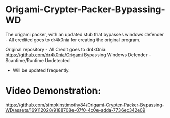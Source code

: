 # Origami-Crypter-Packer-Bypassing-WD
The origami packer, with an updated stub that bypasses windows defender - All credited goes to dr4k0nia for creating the original program.

Original repository - All Credit goes to dr4k0nia: https://github.com/dr4k0nia/Origami
Bypassing Windows Defender - Scantime/Runtime Undetected
- Will be updated frequently.

# Video Demonstration:
https://github.com/simpkinstimothy84/Origami-Crypter-Packer-Bypassing-WD/assets/169112028/9188708e-07f0-4c0e-adda-7736ec342e09
